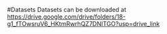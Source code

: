 
#Datasets
Datasets can be downloaded at https://drive.google.com/drive/folders/18-g1_fTOwsruV6_HKtmRwrhQZ7DNITGO?usp=drive_link
